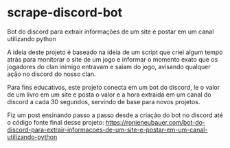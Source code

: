 # scrape-discord-bot

Bot do discord para extrair informações de um site e postar em um canal utilizando python

A ideia deste projeto é baseado na ideia de um script que criei algum tempo atrás para monitorar o site de um jogo e informar o momento exato que os jogadores do clan inimigo entravam e saiam do jogo, avisando qualquer ação no discord do nosso clan.

Para fins educativos, este projeto conecta em um bot do discord, le o valor de um livro em um site e posta o valor e a hora extraida em um canal do discord a cada 30 segundos, servindo de base para novos projetos.

Fiz um post ensinando passo a passo desde a criação do bot no discord até o código fonte final desse projeto:
https://ronieneubauer.com/bot-do-discord-para-extrair-informacoes-de-um-site-e-postar-em-um-canal-utilizando-python
